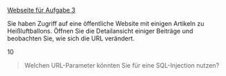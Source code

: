 [Webseite für Aufgabe 3]({{TRAFFIC_HOST1_82}})

Sie haben Zugriff auf eine öffentliche Website mit einigen Artikeln zu Heißluftballons.
Öffnen Sie die Detailansicht einiger Beiträge und beobachten Sie, wie sich die URL verändert.

10
> Welchen URL-Parameter könnten Sie für eine SQL-Injection nutzen?